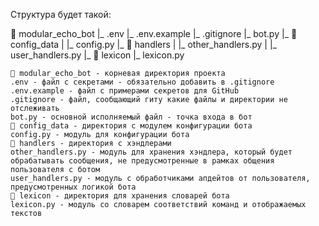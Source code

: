 Структура будет такой:

📁 modular_echo_bot
 |_ .env
 |_ .env.example
 |_ .gitignore
 |_ bot.py
 |_ 📁 config_data
 |   |_ config.py
 |_ 📁 handlers
 |   |_ other_handlers.py
 |   |_ user_handlers.py
 |_ 📁 lexicon
     |_ lexicon.py

    📁 modular_echo_bot - корневая директория проекта
    .env - файл с секретами - обязательно добавить в .gitignore
    .env.example - файл с примерами секретов для GitHub
    .gitignore - файл, сообщающий гиту какие файлы и директории не отслеживать
    bot.py - основной исполняемый файл - точка входа в бот
    📁 config_data - директория с модулем конфигурации бота
    config.py - модуль для конфигурации бота
    📁 handlers - директория с хэндлерами
    other_handlers.py - модуль для хранения хэндлера, который будет обрабатывать сообщения, не предусмотренные в рамках общения пользователя с ботом
    user_handlers.py - модуль с обработчиками апдейтов от пользователя, предусмотренных логикой бота
    📁 lexicon - директория для хранения словарей бота
    lexicon.py - модуль со словарем соответствий команд и отображаемых текстов
